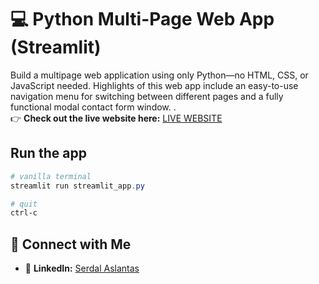 # 💻 Python Multi-Page Web App (Streamlit)

Build a multipage web application using only Python—no HTML, CSS, or JavaScript needed. Highlights of this web app include an easy-to-use navigation menu for switching between different pages and a fully functional modal contact form window.
.<br>
👉 **Check out the live website here:** [LIVE WEBSITE](https://multipage-webapp.streamlit.app/)


## Run the app
```Powershell
# vanilla terminal
streamlit run streamlit_app.py

# quit
ctrl-c
```

## 🤝 Connect with Me

- 💼 **LinkedIn:** [Serdal Aslantas](https://www.linkedin.com/in/serdalaslantas/)
